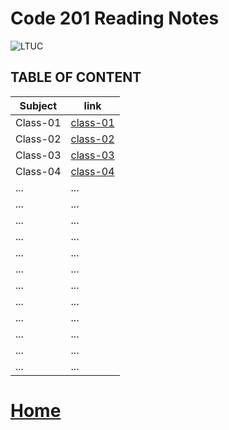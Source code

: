 # Code 201 Reading Notes
![LTUC](https://img.alwakeelnews.com/Content/Upload/small/8202013104316907594295.jpg)

## TABLE OF CONTENT 

**Subject** | **link**
------------ | -------------
Class-01 | [class-01](https://malakmomani.github.io/reading-notes/code201/class-01)
Class-02 | [class-02](https://malakmomani.github.io/reading-notes/code201/class-02)
Class-03 | [class-03](https://malakmomani.github.io/reading-notes/code201/class-03)
Class-04 | [class-04](https://malakmomani.github.io/reading-notes/code201/class-04)
... | ...
... | ...
... | ...
... | ...
... | ...
... | ...
... | ...
... | ...
... | ...
... | ...
... | ...
... | ...

# [Home](https://malakmomani.github.io/reading-notes/)

